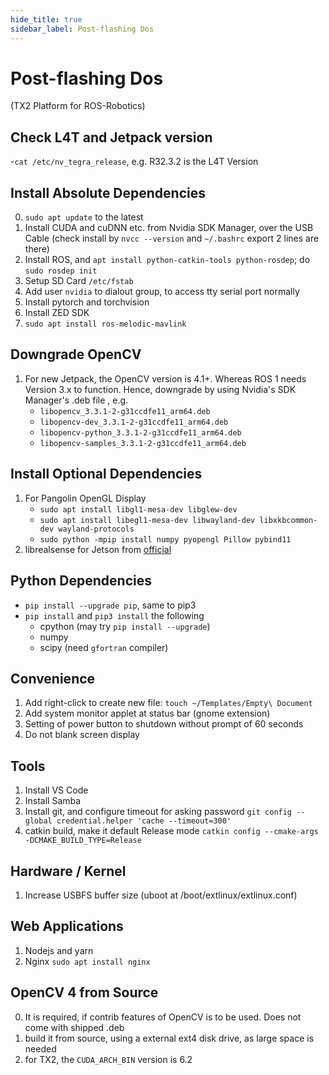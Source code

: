 ```yaml
---
hide_title: true
sidebar_label: Post-flashing Dos
---
```

# Post-flashing Dos 
(TX2 Platform for ROS-Robotics)

## Check L4T and Jetpack version
-`cat /etc/nv_tegra_release`, e.g. R32.3.2 is the L4T Version

## Install Absolute Dependencies
0. `sudo apt update` to the latest
1. Install CUDA and cuDNN etc. from Nvidia SDK Manager, over the USB Cable (check install by `nvcc --version` and `~/.bashrc` export 2 lines are there)
2. Install ROS, and `apt install python-catkin-tools python-rosdep`; do `sudo rosdep init`
4. Setup SD Card `/etc/fstab`
5. Add user `nvidia` to dialout group, to access tty serial port normally
6. Install pytorch and torchvision
7. Install ZED SDK
8. `sudo apt install ros-melodic-mavlink`

## Downgrade OpenCV
1. For new Jetpack, the OpenCV version is 4.1+. Whereas ROS 1 needs Version 3.x to function. Hence, downgrade by using Nvidia's SDK Manager's .deb file , e.g. 
	- `libopencv_3.3.1-2-g31ccdfe11_arm64.deb`
	- `libopencv-dev_3.3.1-2-g31ccdfe11_arm64.deb`
	- `libopencv-python_3.3.1-2-g31ccdfe11_arm64.deb`
	- `libopencv-samples_3.3.1-2-g31ccdfe11_arm64.deb`

## Install Optional Dependencies
1. For Pangolin OpenGL Display
	- `sudo apt install libgl1-mesa-dev libglew-dev`
	- `sudo apt install libegl1-mesa-dev libwayland-dev libxkbcommon-dev wayland-protocols`
	- `sudo python -mpip install numpy pyopengl Pillow pybind11`
2. librealsense for Jetson from [official](https://github.com/IntelRealSense/librealsense/blob/master/doc/installation_jetson.md)

## Python Dependencies
- `pip install --upgrade pip`, same to pip3
- `pip install` and `pip3 install` the following
	- cpython (may try `pip install --upgrade`)
	- numpy
	- scipy (need `gfortran` compiler)

## Convenience
1. Add right-click to create new file: `touch ~/Templates/Empty\ Document`
2. Add system monitor applet at status bar (gnome extension)
3. Setting of power button to shutdown without prompt of 60 seconds
4. Do not blank screen display

## Tools
1. Install VS Code
2. Install Samba
3. Install git, and configure timeout for asking password `git config --global credential.helper 'cache --timeout=300'`
4. catkin build, make it default Release mode `catkin config --cmake-args -DCMAKE_BUILD_TYPE=Release`

## Hardware / Kernel
1. Increase USBFS buffer size (uboot at /boot/extlinux/extlinux.conf)

## Web Applications

1. Nodejs and yarn
2. Nginx `sudo apt install nginx`


## OpenCV 4 from Source
0. It is required, if contrib features of OpenCV is to be used. Does not come with shipped .deb
1. build it from source, using a external ext4 disk drive, as large space is needed
2. for TX2, the `CUDA_ARCH_BIN` version is 6.2
